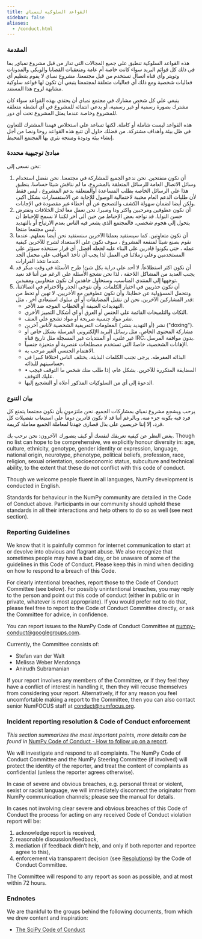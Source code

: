 ```yaml
---
title: القواعد السلوكية لنمباي
sidebar: false
aliases:
  - /conduct.html
---
```


### المقدمة

هذه القواعد السلوكية تنطبق علي جميع المجالات التي تدار من قبل مشروع نمباي, بما في ذلك كل قوائم البريد سواء كانت خاصة أم عامة ومتعقبات القضايا والويكي والمدونات وتويتر وأي قناة اتصال تستخدم من قبل مجتمعنا. مشروع نمباي لا يقوم بتنظيم أي فعاليات شخصية ومع ذلك أي فعاليات متعلقة لمجتمعنا ينبغي أن تكون لها قواعد سلوكية مشابهة لروح هذا المستند.

ينبغي علي كل شخص مشارك في مجتمع نمباي أن يحتذي بهذه القواعد سواء كان مشترك بصورة رسمية أو غير رسمية، أو يدعي انتمائه للمشروع في أي انشطه متعلقة للمشروع وخاصة عندما يمثل المشروع تحت أي دور.

هذه القواعد ليست شاملة أو كاملة. لكنها تساعد علي استخلاص فهمنا المشترك للتعاون في ظل بيئة وأهداف مشتركة. من فضلك حاول أن تتبع هذه القواعد روحا ونصا من أجل إنشاء بيئة ودودة ومنتجة نثري بها المجتمع المحيط.

### مبادئ توجيهية محددة

نحن نسعى إلي:

1. أن نكون منفتحين. نحن ندعو الجميع للمشاركة في مجتمعنا. نحن نفضل استخدام وسائل الاتصال العامة للرسائل المتعلقة بالمشروع، ما لم نناقش شيئا حساسا. ينطبق هذا علي الرسائل الخاصة بطلب المساعدة أوالمتعلقة بدعم المشروع ، ليس فقط ﻷن طلبات الدعم العام محببة لاحتمالية الوصول للإجابة عن الاستفسارات بشكل اكبر، ولكن أيضا لضمان سهولة الكشف والتصحيح عن أي أخطاء غير مقصودة في الإجابات.
2. أن نكون عطوفين ومرحبين واكثر ودا وصبرا. نحن نعمل معا لحل الخلافات ونفترض حسن النوايا. قد نواجه بعض الإحباط من حين ألي أخر لكننا لا نسمح للإحباط أن يتحول إلي هجوم شخصي. فالمجتمع الذي يشعر فيه الناس بعدم الارتياح أو بالتهديد ليس مجتمعا منتجا.
3. أن نكون متعاونين. كما سيستفيد بعملنا الآخرين سنستفيد نحن أيضا بعملهم. عندما نقوم بصنع شيئاً لمنفعة المشروع ، سوف نكون علي الاستعداد لشرح للآخرين كيفية عمله ، حتي يكونوا قادرين علي البناء عليه لجعله أفضل. أي قرار سنتخذه سيؤثر علي المستخدمين وعلي زملائنا في العمل لذا يجب أن تأخذ العواقب علي محمل الجد عندما نتخذ القرارات.
4. أن نكون اكثر استطلاعاً. لا أحد علي دراية بكل شئ! طرح الأسئلة في وقت مبكر قد يجنب العديد من المشاكل اللاحقة ، لذا نحن نشجع الأسئلة علي الرغم من أننا قد نعيد توجهها إلي المنتدي المناسب. وسنحاول جاهدين أن نكون متجاوبين ومفيدين.
5. أن نكون حذريين في اختيار الكلمات. وأن نتوخى الحذر والاحترام في اتصالاتنا، ونتحمل المسؤولية عن خطابنا. وأن نكون عطوفين مع الأخريين. لا تهين أو تحط من قدر المشاركين الآخرين. نحن لن نتقبل المضايقات أو أي سلوك استبعادي أخر ، مثل:
    * التهديدات العنيفة أو الخطاب الموجه ضد الأخر.
    * النكات والتلميحات القائمة علي الجنس أو العرق أو اي أشكال التمييز الأخري.
    * نشر مواد جنسية صريحة أو مواد تشجع علي العنف.
    * نشر (أو التهديد بنشر) المعلومات التعريفية الشخصية لأناس آخرين ("doxing").
    * مشاركة المحتوى الخاص، مثل رسائل البريد الإلكتروني المرسلة بشكل خاص أو غير علني، أو المنتديات غير المسجلة مثل تاريخ قناة IRC، بدون موافقة المرسل.
    * الإهانات الشخصية، خاصةً التي تستخدم مصطلحات عنصرية أو متحيزة جنسياً.
    * الاهتمام الجنسي الغير مرحب به.
    * البذائه المفرطه. يرجى تجنب الكلمات البذيئة، يختلف الناس اختلافا كبيرا في حساسيتهم للبذائه.
    * • المضايقة المتكررة للآخرين. بشكل عام، إذا طلب منك شخص ما التوقف فيجب عليك التوقف.
    * الدعوة إلى أي من السلوكيات المذكور أعلاه أو التشجيع إليها.

### بيان التنوع

يرحب ويشجع مشروع نمباي بمشاركات الجميع. نحن ملتزمون بأن نكون مجتمعا يتمتع كل فرد فيه بكونه جزء منه. وبالرغم أننا قد لا نكون قادرين دوماً على استيعاب تفضيلات كل فرد، إلا إننا حريصين علي بذل قصارى جهدنا لمعاملة الجميع معاملة كريمة.

بغض النظر عن كيفية تعريفك لنفسك أو كيف يتصورك الآخرون:  نحن نرحب بك. Though no list can hope to be comprehensive, we explicitly honour diversity in: age, culture, ethnicity, genotype, gender identity or expression, language, national origin, neurotype, phenotype, political beliefs, profession, race, religion, sexual orientation, socioeconomic status, subculture and technical ability, to the extent that these do not conflict with this code of conduct.

Though we welcome people fluent in all languages, NumPy development is conducted in English.

Standards for behaviour in the NumPy community are detailed in the Code of Conduct above. Participants in our community should uphold these standards in all their interactions and help others to do so as well (see next section).

### Reporting Guidelines

We know that it is painfully common for internet communication to start at or devolve into obvious and flagrant abuse. We also recognize that sometimes people may have a bad day, or be unaware of some of the guidelines in this Code of Conduct. Please keep this in mind when deciding on how to respond to a breach of this Code.

For clearly intentional breaches, report those to the Code of Conduct Committee (see below). For possibly unintentional breaches, you may reply to the person and point out this code of conduct (either in public or in private, whatever is most appropriate). If you would prefer not to do that, please feel free to report to the Code of Conduct Committee directly, or ask the Committee for advice, in confidence.

You can report issues to the NumPy Code of Conduct Committee at numpy-conduct@googlegroups.com.

Currently, the Committee consists of:

* Stefan van der Walt
* Melissa Weber Mendonça
* Anirudh Subramanian

If your report involves any members of the Committee, or if they feel they have a conflict of interest in handling it, then they will recuse themselves from considering your report. Alternatively, if for any reason you feel uncomfortable making a report to the Committee, then you can also contact senior NumFOCUS staff at [conduct@numfocus.org](https://numfocus.org/code-of-conduct#persons-responsible).

### Incident reporting resolution & Code of Conduct enforcement

_This section summarizes the most important points, more details can be found in_ [NumPy Code of Conduct - How to follow up on a report](/report-handling-manual).

We will investigate and respond to all complaints. The NumPy Code of Conduct Committee and the NumPy Steering Committee (if involved) will protect the identity of the reporter, and treat the content of complaints as confidential (unless the reporter agrees otherwise).

In case of severe and obvious breaches, e.g. personal threat or violent, sexist or racist language, we will immediately disconnect the originator from NumPy communication channels; please see the manual for details.

In cases not involving clear severe and obvious breaches of this Code of Conduct the process for acting on any received Code of Conduct violation report will be:

1. acknowledge report is received,
2. reasonable discussion/feedback,
3. mediation (if feedback didn’t help, and only if both reporter and reportee agree to this),
4. enforcement via transparent decision (see [Resolutions](/report-handling-manual#resolutions)) by the Code of Conduct Committee.

The Committee will respond to any report as soon as possible, and at most within 72 hours.

### Endnotes

We are thankful to the groups behind the following documents, from which we drew content and inspiration:

- [The SciPy Code of Conduct](https://docs.scipy.org/doc/scipy/reference/dev/conduct/code_of_conduct.html)
